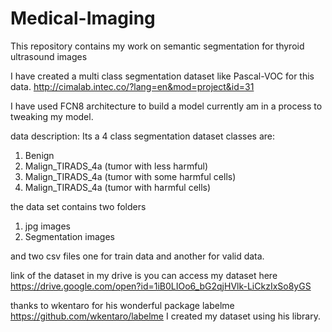 # Medical-Imaging
This repository contains my work on semantic segmentation for thyroid ultrasound images

I have created a multi class segmentation dataset like Pascal-VOC for this data.
http://cimalab.intec.co/?lang=en&mod=project&id=31

I have used FCN8 architecture to build a model currently am in a process to tweaking my model. 

data description:
Its a 4 class segmentation dataset 
classes are:
 1. Benign
 2. Malign_TIRADS_4a (tumor with less harmful)
 3. Malign_TIRADS_4a (tumor with some harmful cells)
 4. Malign_TIRADS_4a (tumor with harmful cells)
 
 the data set contains two folders 
 1. jpg images
 2. Segmentation images
 
 and two csv files one for train data and another for valid data.
 
 link of the dataset in my drive is 
you can access my dataset here 
https://drive.google.com/open?id=1iB0LIOo6_bG2qjHVlk-LiCkzIxSo8yGS

thanks to wkentaro for his wonderful package labelme
https://github.com/wkentaro/labelme
I created my dataset using his library. 
